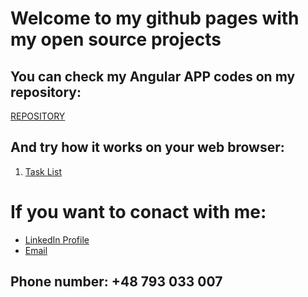 # **Welcome to my github pages with my open source projects**

## You can check my Angular APP codes on my repository:
[REPOSITORY](https://github.com/PiotrOleksy24?tab=repositories)
## And try how it works on your web browser:
1. [Task List](https://piotroleksy24.github.io/lista-zadan/)

# If you want to conact with me:
- [LinkedIn Profile](https://www.linkedin.com/in/piotr-oleksy-programmer/)
- [Email](mailto:piotr.oleksy.24@gmail.com)
## Phone number: **+48 793 033 007**



